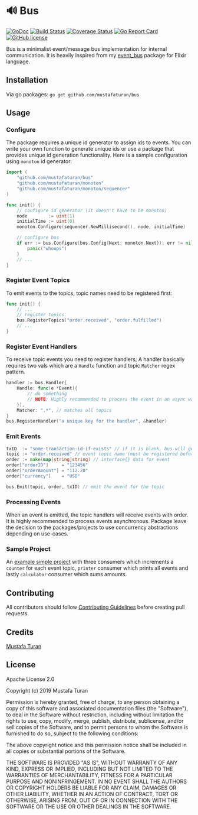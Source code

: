 # 🔊 Bus

[![GoDoc](https://godoc.org/github.com/mustafaturan/bus?status.svg)](https://godoc.org/github.com/mustafaturan/bus)
[![Build Status](https://travis-ci.org/mustafaturan/bus.svg?branch=master)](https://travis-ci.org/mustafaturan/bus)
[![Coverage Status](https://coveralls.io/repos/github/mustafaturan/bus/badge.svg?branch=master)](https://coveralls.io/github/mustafaturan/bus?branch=master)
[![Go Report Card](https://goreportcard.com/badge/github.com/mustafaturan/bus)](https://goreportcard.com/report/github.com/mustafaturan/bus)
[![GitHub license](https://img.shields.io/github/license/mustafaturan/bus.svg)](https://github.com/mustafaturan/bus/blob/master/LICENSE)

Bus is a minimalist event/message bus implementation for internal communication.
It is heavily inspired from my [event_bus](https://github.com/otobus/event_bus)
package for Elixir language.

## Installation

Via go packages:
```go get github.com/mustafaturan/bus```

## Usage

### Configure

The package requires a unique id generator to assign ids to events. You can
write your own function to generate unique ids or use a package that provides
unique id generation functionality. Here is a sample configuration using
`monoton` id generator:

```go
import (
    "github.com/mustafaturan/bus"
    "github.com/mustafaturan/monoton"
    "github.com/mustafaturan/monoton/sequencer"
)

func init() {
    // configure id generator (it doesn't have to be monoton)
    node        := uint(1)
    initialTime := uint(0)
    monoton.Configure(sequencer.NewMillisecond(), node, initialTime)

    // configure bus
    if err := bus.Configure(bus.Config{Next: monoton.Next}); err != nil {
        panic("whoops")
    }
    // ...
}
```

### Register Event Topics

To emit events to the topics, topic names need to be registered first:

```go
func init() {
    // ...
    // register topics
    bus.RegisterTopics("order.received", "order.fulfilled")
    // ...
}
```

### Register Event Handlers

To receive topic events you need to register handlers; A handler basically
requires two vals which are a `Handle` function and topic `Matcher` regex
pattern.

```go
handler := bus.Handler{
    Handle: func(e *Event){
        // do something
        // NOTE: Highly recommended to process the event in an async way
    }),
    Matcher: ".*", // matches all topics
}
bus.RegisterHandler("a unique key for the handler", &handler)
```

### Emit Events

```go
txID  := "some-transaction-id-if-exists" // if it is blank, bus will generate one
topic := "order.received" // event topic name (must be registered before)
order := make(map[string]string) // interface{} data for event
order["orderID"]     = "123456"
order["orderAmount"] = "112.20"
order["currency"]    = "USD"

bus.Emit(topic, order, txID) // emit the event for the topic
```

### Processing Events

When an event is emitted, the topic handlers will receive events with order. It
is highly recommended to process events asynchronous. Package leave the decision
to the packages/projects to use concurrency abstractions depending on use-cases.

### Sample Project

An [example simple project](https://github.com/mustafaturan/bus-sample-project)
with three consumers which increments a `counter` for each event topic,
`printer` consumer which prints all events and lastly `calculator` consumer
which sums amounts.

## Contributing

All contributors should follow [Contributing Guidelines](CONTRIBUTING.md) before creating pull requests.

## Credits

[Mustafa Turan](https://github.com/mustafaturan)

## License

Apache License 2.0

Copyright (c) 2019 Mustafa Turan

Permission is hereby granted, free of charge, to any person obtaining a copy of
this software and associated documentation files (the "Software"), to deal in
the Software without restriction, including without limitation the rights to
use, copy, modify, merge, publish, distribute, sublicense, and/or sell copies of
the Software, and to permit persons to whom the Software is furnished to do so,
subject to the following conditions:

The above copyright notice and this permission notice shall be included in all
copies or substantial portions of the Software.

THE SOFTWARE IS PROVIDED "AS IS", WITHOUT WARRANTY OF ANY KIND, EXPRESS OR
IMPLIED, INCLUDING BUT NOT LIMITED TO THE WARRANTIES OF MERCHANTABILITY, FITNESS
FOR A PARTICULAR PURPOSE AND NONINFRINGEMENT. IN NO EVENT SHALL THE AUTHORS OR
COPYRIGHT HOLDERS BE LIABLE FOR ANY CLAIM, DAMAGES OR OTHER LIABILITY, WHETHER
IN AN ACTION OF CONTRACT, TORT OR OTHERWISE, ARISING FROM, OUT OF OR IN
CONNECTION WITH THE SOFTWARE OR THE USE OR OTHER DEALINGS IN THE SOFTWARE.
